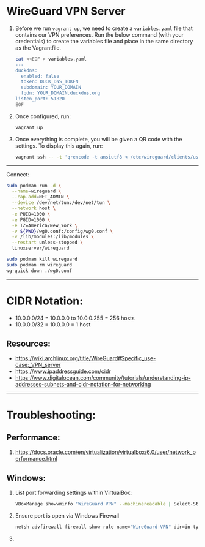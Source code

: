# WireGuard VPN Server

1. Before we run `vagrant up`, we need to create a `variables.yaml` file that contains our VPN preferences. Run the below command (with your credentials) to create the variables file and place in the same directory as the Vagrantfile.

    ```bash
    cat <<EOF > variables.yaml
    ---
    duckdns:
      enabled: false
      token: DUCK_DNS_TOKEN
      subdomain: YOUR_DOMAIN
      fqdn: YOUR_DOMAIN.duckdns.org
    listen_port: 51820
    EOF
    ```

2. Once configured, run:

    ```bash
    vagrant up
    ```

3. Once everything is complete, you will be given a QR code with the settings. To display this again, run:

    ```bash
    vagrant ssh -- -t 'qrencode -t ansiutf8 < /etc/wireguard/clients/user1.conf'
    ```

---

Connect:

```bash
sudo podman run -d \
  --name=wireguard \
  --cap-add=NET_ADMIN \
  --device /dev/net/tun:/dev/net/tun \
  --network host \
  -e PUID=1000 \
  -e PGID=1000 \
  -e TZ=America/New_York \
  -v ${PWD}/wg0.conf:/config/wg0.conf \
  -v /lib/modules:/lib/modules \
  --restart unless-stopped \
  linuxserver/wireguard

sudo podman kill wireguard
sudo podman rm wireguard
wg-quick down ./wg0.conf
```

---

# CIDR Notation:

- 10.0.0.0/24 = 10.0.0.0 to 10.0.0.255 = 256 hosts
- 10.0.0.0/32 = 10.0.0.0 = 1 host



## Resources:
- https://wiki.archlinux.org/title/WireGuard#Specific_use-case:_VPN_server
- https://www.ipaddressguide.com/cidr
- https://www.digitalocean.com/community/tutorials/understanding-ip-addresses-subnets-and-cidr-notation-for-networking



---

# Troubleshooting:

## Performance:

1. https://docs.oracle.com/en/virtualization/virtualbox/6.0/user/network_performance.html

## Windows:
1. List port forwarding settings within VirtualBox:
    ```bash
    VBoxManage showvminfo "WireGuard VPN" --machinereadable | Select-String "Forwarding*"
    ```

2. Ensure port is open via Windows Firewall
    ```bash
    netsh advfirewall firewall show rule name="WireGuard VPN" dir=in type=dynamic
    ```

3. 


